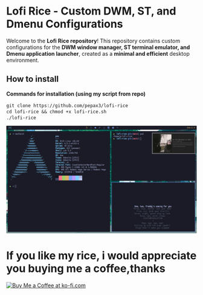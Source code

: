 # Lofi Rice - Custom DWM, ST, and Dmenu Configurations

Welcome to the **Lofi Rice repository**! This repository contains custom configurations for the **DWM window manager, ST terminal emulator, and Dmenu application launcher**, created as a **minimal and efficient** desktop environment.

## How to install

**Commands for installation (using my script from repo)**

```
git clone https://github.com/pepax3/lofi-rice
cd lofi-rice && chmod +x lofi-rice.sh 
./lofi-rice
```


![Minion](https://github.com/pepax3/lofi-rice/blob/master/showcase.png?raw=true)

# If you like my rice, i would appreciate you buying me a coffee,thanks

<a href='https://ko-fi.com/pepax3' target='_blank'><img height='35' style='border:0px;height:46px;' src='https://az743702.vo.msecnd.net/cdn/kofi3.png?v=0' border='0' alt='Buy Me a Coffee at ko-fi.com' />

